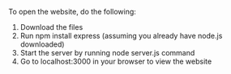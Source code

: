 To open the website, do the following:
 
1. Download the files
2. Run npm install express (assuming you already have node.js downloaded)
3. Start the server by running node server.js command
4. Go to localhost:3000 in your browser to view the website